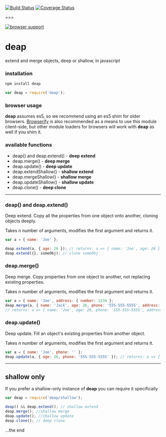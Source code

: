 [![Build Status](https://travis-ci.org/selfcontained/deap.svg?branch=master)](https://travis-ci.org/selfcontained/deap)
[![Coverage Status](https://img.shields.io/coveralls/selfcontained/deap.svg)](https://coveralls.io/r/selfcontained/deap?branch=master)

===

[![browser support](https://ci.testling.com/selfcontained/deap.png)](http://ci.testling.com/selfcontained/deap)

deap
====

extend and merge objects, deep or shallow, in javascript


### installation

```bash
npm install deap
```

```javascript
var deap = require('deap');
```

### browser usage

**deap** assumes es5, so we recommend using an es5 shim for older browsers.  [Browserify](https://github.com/substack/node-browserify) is also recommended as a means to use this module client-side, but other module loaders for browsers will work with **deap** as well if you shim it.

### available functions

+ deap() and deap.extend() - **deep extend**
+ deap.merge() - **deep merge**
+ deap.update() - **deep update**
+ deap.extendShallow() - **shallow extend**
+ deap.mergeShallow() - **shallow merge**
+ deap.updateShallow() - **shallow update**
+ deap.clone() - **deep clone**

---

### deap() and deap.extend()

Deep extend.  Copy all the properties from one object onto another, cloning objects deeply.

Takes *n* number of arguments, modifies the first argument and returns it.

```javascript
var a = { name: 'Joe' };

deap.extend(a, { age: 26 }); // returns: a => { name: 'Joe', age: 26 }
deap.extend({}, someObj); // clone someObj
```

### deap.merge()

Deep merge.  Copy properties from one object to another, not replacing existing properties.

Takes *n* number of arguments, modifies the first argument and returns it.

```javascript
var a = { name: 'Joe', address: { number: 1234 };
deap.merge(a, { name: 'Jack', age: 26, phone: '555-555-5555', address: { number: 4321, street: 'University Blvd' });
// returns: a => { name: 'Joe', age: 26, phone: '555-555-5555', address: { number: 1234, street: 'University Blvd' }}
```

### deap.update()

Deep update.  Fill an object's existing properties from another object.

Takes *n* number of arguments, modifies the first argument and returns it.

```javascript
var a = { name: 'Joe', phone: '' };
deap.update(a, { age: 26, phone: '555-555-5555' }); // returns: a => { name: 'Joe', phone: '555-555-5555' }
```

---

## shallow only

If you prefer a shallow-only instance of **deap** you can require it specifically

```javascript
var deap = require('deap/shallow');

deap() && deap.extend(); // shallow extend
deap.merge(); //shallow merge
deap.update(); //shallow update
deap.clone(); // deep clone
```

...the end
